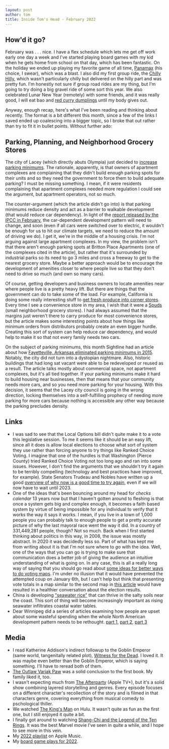 ```yaml
---
layout: post
author: tom
title: Inside Tom's Head - February 2022
---
```

## How'd it go?
February was . . . nice. I have a flex schedule which lets me get off work early one day a week and I've started playing board games with my kid when he gets home from school on that day, which has been fantastic. On the holiday we ended up playing my favorite game of all time, [Panamax](https://boardgamegeek.com/boardgame/131287/panamax) (his choice, I swear), which was a blast. I also did my first group ride, the [Chilly Hilly](https://cascade.org/rides-and-events-major-rides/chilly-hilly), which wasn't particularly chilly but delivered on the hilly part and was pretty fun. I'm honestly not sure if group road rides are my thing, but I'm going to try doing a big gravel ride of some sort this year. We also celebrated Lunar New Year (remotely) with some friends, and it was really good, I will eat bao and [red curry dumplings](https://thevietvegan.com/vegan-red-curry-braided-dumplings/) until my body gives out.

Anyway, enough recap, here's what I've been reading and thinking about recently. The format is a bit different this month, since a few of the links I saved ended up coalescing into a bigger topic, so I broke that out rather than try to fit it in bullet points. Without further ado:

## Parking, Planning, and Neighborhood Grocery Stores
The city of Lacey (which directly abuts Olympia) just decided to [increase parking minimums](https://www.theolympian.com/news/local/article258568548.html). The rationale, apparently, is that owners of apartment complexes are complaining that they didn't build enough parking spots for their units and so they need the government to force them to build adequate parking? I must be missing something. I mean, if it were residents complaining that apartment complexes needed more regulation I could see the argument, but apartment operators, not so much.

The counter-argument (which the article didn't go into) is that parking minimums reduce density and act as a barrier to walkable development (that would reduce car dependency). In light of the [report released by the IPCC in February](https://www.theguardian.com/environment/2022/feb/28/what-is-the-ipcc-climate-change-report-and-what-will-it-say), the car-dependent development pattern will need to change, and soon (even if all cars were switched over to electric, it wouldn't be enough for us to hit our climate targets, we need to reduce the amount of driving we do). I get it, we're in the middle of a housing crisis. I'm not arguing against large apartment complexes. In my view, the problem isn't that there aren't enough parking spots at Britton Place Apartments (one of the complexes cited in the article), but rather that it's surrounded by industrial parks so its need to go 3 miles and cross a freeway to get to the nearest grocery store. Maybe a better approach would be to encourage the development of amenities closer to where people live so that they don't need to drive so much (and own so many cars).

Of course, getting developers and business owners to locate amenities near where people live is a pretty heavy lift. But there are things that the government can do to take some of the load. For example, California is doing some really interesting stuff to [get fresh produce into corner stores](https://civileats.com/2022/02/22/california-gives-a-big-boost-to-corner-stores-that-sell-fresh-produce/). Every time I see a convenience store in my area, I wish that it were a [Spuds](http://spudsproduce.com/) (small neighborhood grocery stores). I had always assumed that the margins just weren't there to carry produce for most convenience stores, but the article makes some interesting points about how things like minimum orders from distributors probably create an even bigger hurdle. Creating this sort of system can help reduce car dependency, and would help to make it so that not every family needs two cars.

On the subject of parking minimums, this month Sightline had an article about how [Fayetteville, Arkansas eliminated parking minimums in 2015](https://www.sightline.org/2022/02/22/no-minimum-parking-requirements-no-problem-for-fayetteville-arkansas/). Notably, the city did not turn into a dystopian nightmare. Also, historic buildings that had long sat vacant were able to be redeveloped or reused as a result. The article talks mostly about commercial space, not apartment complexes, but it's all tied together. If your parking minimums make it hard to build housing near businesses, then that means that your community needs more cars, and so you need more parking for your housing. With this decision, it seems that the Lacey city council is going in the wrong direction, locking themselves into a self-fulfilling prophecy of needing more parking for more cars because nothing is accessible any other way because the parking precludes density.

## Links
* I was sad to see that the Local Options bill didn't quite make it to a vote this legislative session. To me it seems like it should be an easy lift, since all it does is allow local elections to choose what sort of system they use rather than forcing anyone to try things like Ranked Choice Voting. I imagine that one of the hurdles is that Washington (Pierce County) tried Ranked Choice Voting not too long ago and ran into some issues. However, I don't find the arguments that we shouldn't try it again to be terribly compelling (technology and best practices have improved, for example). State Senators Trudeau and Nobles have written up a good [overview of why now is a good time to try again](https://www.thenewstribune.com/opinion/article258032578.html), even if we will now have to wait until 2023.
* One of the ideas that's been bouncing around my head for *checks calendar* 13 years now but that I haven't gotten around to fleshing is that once a system gets big and complex enough, it becomes a faith based system by virtue of being impossible for any individual to verify that it works the way it says it works. I mean, if you live in a town of 1,000 people you can probably talk to enough people to get a pretty accurate picture of why the last mayoral race went the way it did. In a country of 331,449,281 people, though? Not so much. Back when I first started thinking about politics in this way, in 2008, the issue was mostly abstract. In 2020 it was decidedly less so. Part of what has kept me from writing about it is that I'm not sure where to *go* with the idea. Well, one of the ways that you can go is trying to make sure that communication does a better job of giving the audience an intuitive understanding of what is going on. In any case, this is all a really long way of saying that you should go read about [some ideas for better ways to do voting maps](https://www.sightline.org/2022/02/15/our-maps-shouldnt-lie-about-our-votes/). I'm under no illusion that it would have prevented the attempted coup on January 6th, but I can't help but think that presenting vote totals in a map similar to the second map in [this article](https://www.usatoday.com/in-depth/graphics/2020/11/10/election-maps-2020-america-county-results-more-voters/6226197002/) would have resulted in a healthier conversation about the election results.
* China is developing ["seawater rice"](https://solarpunks.net/post/676811790020214784) that can thrive in the salty soils near the coast. This sort of thing will become increasingly important as rising seawater infiltrates coastal water tables.
* Dear Winnipeg did a series of articles examining how people are upset about some wasteful spending when the whole North American development pattern needs to be rethought. [part 1](https://www.dearwinnipeg.com/2022/02/24/red-light-green-light-no-insight-part-1/), [part 2](https://www.dearwinnipeg.com/2022/02/24/red-light-green-light-no-insight-part-2/), [part 3](https://www.dearwinnipeg.com/2022/02/24/red-light-green-light-no-insight-part-3/)

## Media
* I read Katherine Addison's indirect followup to the Goblin Emperor (same world, tangenitally related plot), [Witness for the Dead](https://www.katherineaddison.com/books). I loved it. It was maybe even better than the Goblin Emperor, which is saying something. I'll have to reread both of them.
* [The Outlaw Varjak Paw](http://www.sfsaid.com/p/outlaw-varjak-paw.html) was a solid conclusion to the first book. My family liked it, too.
* I wasn't expecting much from [The Afterparty](https://www.themoviedb.org/tv/106454-the-afterparty) (Apple TV+), but it's a solid show combining layered storytelling and genres. Every episode focuses on a different character's recollection of the story and is filmed in that characters genre, covering everything from musical comedy to pschological thiller.
* We watched [The King's Man](https://www.themoviedb.org/movie/476669-the-king-s-man) on Hulu. It wasn't quite as fun as the first one, but I still enjoyed it quite a bit.
* I finally got around to watching [Shang-Chi and the Legend of the Ten Rings](https://www.themoviedb.org/movie/566525-shang-chi-and-the-legend-of-the-ten-rings). It was the best Marvel movie I've seen in quite a while, and I hope to see more in this vein.
* My [2022 playlist](https://music.apple.com/us/playlist/2022/pl.u-PDb4zAgty11NWx?ls) on Apple Music.
* My [board game plays for 2022](https://boardgamegeek.com/plays/bydate/user/pawnstorm/subtype/boardgame/start/2022-01-01/end/2022-12-31).
